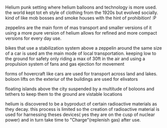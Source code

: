 Helium punk setting where helium balloons and technology is more used.
the world kept tot eh style of clothing from the 1920s but evolved socially.
kind of like mob bosses and smoke houses with the hint of prohibition! :P

zeppelins are the main form of mas transport and smaller versions of it using a more pure version of helium allows for refined and more compact versions for every day use.

bikes that use a stabilization system above a zeppelin around the same size of a car is used am the main mode of local transportation. keeping low to the ground for safety only riding a max of 30ft in the air and using a propulsion system of fans and gas ejection for movement

forms of hovercraft like cars are used for transport across land and lakes.
boloon lifts on the exteriur of the buildings are used for elivators

floating islands above the city suspended by a multitude of boloons and tethers to keep them to the ground are vistable locations

helium is discovered to be a byproduct of certain radioactive materials as they decay. this process is limited so the creation of radioactive material is used for harnessing theses devices( yes they are on the cusp of nuclear power) and in turn take time to "Charge"(replenish gas) after use.